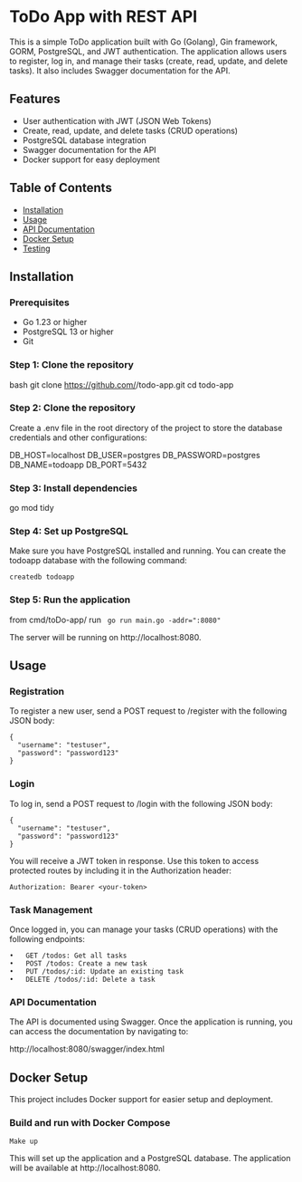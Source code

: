# ToDo App with REST API

This is a simple ToDo application built with Go (Golang), Gin framework, GORM, PostgreSQL, and JWT authentication. The application allows users to register, log in, and manage their tasks (create, read, update, and delete tasks). It also includes Swagger documentation for the API.


## Features
- User authentication with JWT (JSON Web Tokens)
- Create, read, update, and delete tasks (CRUD operations)
- PostgreSQL database integration
- Swagger documentation for the API
- Docker support for easy deployment


## Table of Contents
- [Installation](#installation)
- [Usage](#usage)
- [API Documentation](#api-documentation)
- [Docker Setup](#docker-setup)
- [Testing](#testing)


## Installation

### Prerequisites
- Go 1.23 or higher
- PostgreSQL 13 or higher
- Git

### Step 1: Clone the repository
bash
git clone https://github.com/<your-username>/todo-app.git
cd todo-app

### Step 2: Clone the repository

Create a .env file in the root directory of the project to store the database credentials and other configurations:

DB_HOST=localhost
DB_USER=postgres
DB_PASSWORD=postgres
DB_NAME=todoapp
DB_PORT=5432

### Step 3: Install dependencies

go mod tidy

### Step 4: Set up PostgreSQL

Make sure you have PostgreSQL installed and running. You can create the todoapp database with the following command:

```createdb todoapp```

### Step 5: Run the application

from cmd/toDo-app/ run
``` go run main.go -addr=":8080"```

The server will be running on http://localhost:8080.


## Usage

### Registration

To register a new user, send a POST request to /register with the following JSON body:

```
{
  "username": "testuser",
  "password": "password123"
}
```

### Login

To log in, send a POST request to /login with the following JSON body:

```
{
  "username": "testuser",
  "password": "password123"
}
```

You will receive a JWT token in response. Use this token to access protected routes by including it in the Authorization header:

```Authorization: Bearer <your-token>```

### Task Management

Once logged in, you can manage your tasks (CRUD operations) with the following endpoints:

	•	GET /todos: Get all tasks
	•	POST /todos: Create a new task
	•	PUT /todos/:id: Update an existing task
	•	DELETE /todos/:id: Delete a task

### API Documentation

The API is documented using Swagger. Once the application is running, you can access the documentation by navigating to:

http://localhost:8080/swagger/index.html


## Docker Setup

This project includes Docker support for easier setup and deployment.

### Build and run with Docker Compose

```Make up```

This will set up the application and a PostgreSQL database. The application will be available at http://localhost:8080.
